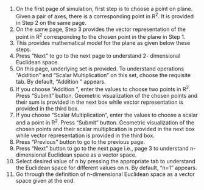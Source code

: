 1.	On the first page of simulation, first step is to choose a point on plane. Given a pair of axes, there is a corresponding point in R<sup>2</sup>. It is provided in Step 2 on the same page.
2.	On the same page, Step 3 provides the vector representation of the point in R<sup>2</sup> corresponding to the chosen point in the plane in Step 1.
3.	This provides mathematical model for the plane as given below these steps.
4.	Press “Next” to go to the next page to understand 2- dimensional Euclidean space.
5.	On this page, underlying set is provided. To understand operations “Addition” and “Scalar Multiplication” on this set, choose the requisite tab. By default, “Addition ” appears.
6.	If you choose “Addition ”, enter the values to choose  two points in R<sup>2</sup>. Press “Submit” button. Geometric visualization of the chosen points and their sum is provided in the next box while vector representation is provided in the third box. 
7.	If you choose “Scalar Multiplication”, enter the values to choose a scalar and a point in R<sup>2</sup>. Press “Submit” button. Geometric visualization of the chosen points and their scalar multiplication is provided in the next box while vector representation is provided in the third box. 
8.	Press “Previous” button to go to the previous page.
9.	Press “Next” button to go to the next page i.e., page 3 to understand n-dimensional Euclidean space as a vector space.
10.	Select desired value of n by pressing the appropriate tab to understand the Euclidean space for different values on n. By default, “n=1” appears.
11.	Go through the definition of n-dimensional Euclidean space as a vector space given at the end.
